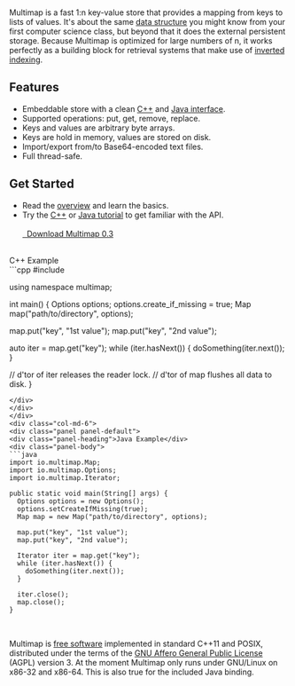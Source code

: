 <br>

Multimap is a fast 1:n key-value store that provides a mapping from keys to lists of values. It's about the same <a href="https://en.wikipedia.org/wiki/Multimap" target="_blank">data structure</a> you might know from your first computer science class, but beyond that it does the external persistent storage. Because Multimap is optimized for large numbers of n, it works perfectly as a building block for retrieval systems that make use of <a href="https://en.wikipedia.org/wiki/Inverted_index" target="_blank">inverted indexing</a>.

<div class="row">
  <div class="col-md-6">
    <h2>Features</h2>
    <ul>
    <li>Embeddable store with a clean <a href="cppreference">C++</a> and <a href="javareference">Java interface</a>.</li>
    <li>Supported operations: put, get, remove, replace.</li>
    <li>Keys and values are arbitrary byte arrays.</li>
    <li>Keys are hold in memory, values are stored on disk.</li>
    <li>Import/export from/to Base64-encoded text files.</li>
    <li>Full thread-safe.</li>
    </ul>
  </div>
  <div class="col-md-6">
    <h2>Get Started</h2>
    <ul>
    <li>Read the <a href="overview/">overview</a> and learn the basics.</li>
    <li>Try the <a href="cpptutorial">C++</a> or <a href="javatutorial">Java tutorial</a> to get familiar with the API.</li>
    <br>
    <a class="btn btn-default btn-lg" href="downloadv03/" role="button"><span class="glyphicon glyphicon-download-alt" aria-hidden="true"></span>&nbsp;&nbsp;Download Multimap 0.3</a>
    </ul>
  </div>
</div>
<br>
<div class="row">
<div class="col-md-6">
<div class="panel panel-default">
<div class="panel-heading">C++ Example</div>
<div class="panel-body">
```cpp
#include <multimap/Map.hpp>

using namespace multimap;

int main() {
  Options options;
  options.create_if_missing = true;
  Map map("path/to/directory", options);

  map.put("key", "1st value");
  map.put("key", "2nd value");

  auto iter = map.get("key");
  while (iter.hasNext()) {
    doSomething(iter.next());
  }
  
  // d'tor of iter releases the reader lock.
  // d'tor of map flushes all data to disk. 
}
```
</div>
</div>
</div>
<div class="col-md-6">
<div class="panel panel-default">
<div class="panel-heading">Java Example</div>
<div class="panel-body">
```java
import io.multimap.Map;
import io.multimap.Options;
import io.multimap.Iterator;

public static void main(String[] args) {
  Options options = new Options();
  options.setCreateIfMissing(true);
  Map map = new Map("path/to/directory", options);

  map.put("key", "1st value");
  map.put("key", "2nd value");

  Iterator iter = map.get("key");
  while (iter.hasNext()) {
    doSomething(iter.next());
  }
  
  iter.close();
  map.close();
}
```
</div>
</div>
</div>
</div>
<br>

Multimap is <a href="https://www.fsf.org/about/what-is-free-software" target="_bank">free software</a> implemented in standard C++11 and POSIX, distributed under the terms of the <a href="http://www.gnu.org/licenses/agpl-3.0.en.html" target="_blank">GNU Affero General Public License</a> (AGPL) version 3. At the moment Multimap only runs under GNU/Linux on x86-32 and x86-64. This is also true for the included Java binding.
